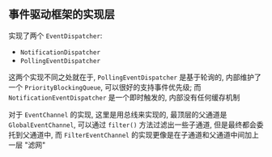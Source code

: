 ## 事件驱动框架的实现层

实现了两个 `EventDispatcher`:

- `NotificationDispatcher`
- `PollingEventDispatcher`

这两个实现不同之处就在于, `PollingEventDispatcher` 是基于轮询的, 内部维护了一个 `PriorityBlockingQueue`, 可以很好的支持事件优先级;
而 `NotificationEventDispatcher` 是一个即时触发的, 内部没有任何缓存机制


对于 `EventChannel` 的实现, 这里是用总线来实现的, 最顶层的父通道是 `GlobalEventChannel`, 可以通过 `filter()` 方法过滤出一些子通道, 但是最终都会委托到父通道中, 而 `FilterEventChannel` 的实现更像是在子通道和父通道中间加上一层 "滤网"